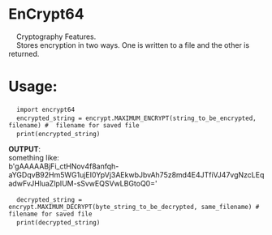 # EnCrypt64
&nbsp;&nbsp;&nbsp;&nbsp;Cryptography Features.  
&nbsp;&nbsp;&nbsp;&nbsp;Stores encryption in two ways. One is written to a file and the other is returned.
# Usage:
&nbsp;&nbsp;&nbsp;&nbsp;`import encrypt64`    
&nbsp;&nbsp;&nbsp;&nbsp;`encrypted_string = encrypt.MAXIMUM_ENCRYPT(string_to_be_encrypted, filename) #  filename for saved file`  
&nbsp;&nbsp;&nbsp;&nbsp;`print(encrypted_string)`  
  
**OUTPUT**:  
something like:  
b'gAAAAABjFi_ctHNov4f8anfqh-aYGDqvB92Hm5WG1ujEI0YpVj3AEkwbJbvAh75z8md4E4JTfiVJ47vgNzcLEqadwFvJHluaZlpIUM-sSvwEQSVwLBGtoQ0='  
  
&nbsp;&nbsp;&nbsp;&nbsp;`decrypted_string = encrypt.MAXIMUM_DECRYPT(byte_string_to_be_decrypted, same_filename) #  filename for saved file`  
&nbsp;&nbsp;&nbsp;&nbsp;`print(decrypted_string)`  